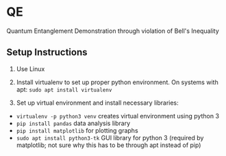 # QE
Quantum Entanglement Demonstration through violation of Bell's Inequality

## Setup Instructions

1. Use Linux

2. Install virtualenv to set up proper python environment. On systems with apt: `sudo apt install virtualenv`

3. Set up virtual environment and install necessary libraries:
- `virtualenv -p python3 venv` creates virtual environment using python 3
- `pip install pandas` data analysis library
- `pip install matplotlib` for plotting graphs
- `sudo apt install python3-tk` GUI library for python 3 (required by matplotlib; not sure why this has to be through apt instead of pip)

